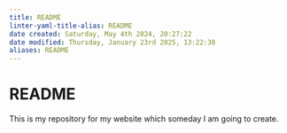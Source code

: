 ```yaml
---
title: README
linter-yaml-title-alias: README
date created: Saturday, May 4th 2024, 20:27:22
date modified: Thursday, January 23rd 2025, 13:22:38
aliases: README
---
```


# README

This is my repository for my website which someday I am going to create.
